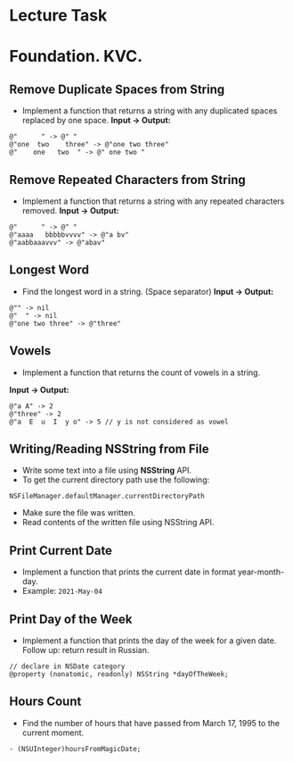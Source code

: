 # Lecture Task
# Foundation. KVC.

## Remove Duplicate Spaces from String

- Implement a function that returns a string with any duplicated spaces replaced by one space.
**Input -> Output:**
```
@"      " -> @" "
@"one  two    three" -> @"one two three"
@"    one   two  " -> @" one two "
```

## Remove Repeated Characters from String

- Implement a function that returns a string with any repeated characters removed.
**Input -> Output:**
```
@"      " -> @" "
@"aaaa   bbbbbvvvv" -> @"a bv"
@"aabbaaavvv" -> @"abav"
```

## Longest Word

- Find the longest word in a string. (Space separator)
**Input -> Output:**
```
@"" -> nil
@"  " -> nil
@"one two three" -> @"three"
```
## Vowels

- Implement a function that returns the count of vowels in a string. 

**Input -> Output:**
```
@"a A" -> 2
@"three" -> 2
@"a  E  u  I  y o" -> 5 // y is not considered as vowel
```

## Writing/Reading **NSString** from File

- Write some text into a file using **NSString** API.
- To get the current directory path use the following:

```objc
NSFileManager.defaultManager.currentDirectoryPath
```

- Make sure the file was written. 
- Read contents of the written file using NSString API.

## Print Current Date

- Implement a function that prints the current date in format year-month-day. 
- Example: `2021-May-04`

## Print Day of the Week

- Implement a function that prints the day of the week for a given date. Follow up: return result in Russian.

```objc
// declare in NSDate category
@property (nonatomic, readonly) NSString *dayOfTheWeek;
```

## Hours Count

- Find the number of hours that have passed from March 17, 1995 to the current moment. 

```objc
- (NSUInteger)hoursFromMagicDate;
```
